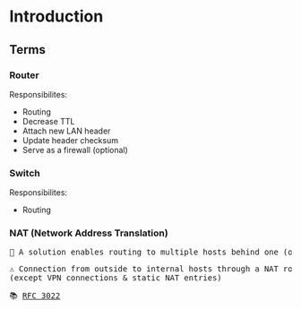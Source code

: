 # Introduction
## Terms
### Router
Responsibilites:
- Routing
- Decrease TTL
- Attach new LAN header
- Update header checksum
- Serve as a firewall (optional)
### Switch
Responsibilites:
- Routing
### NAT (Network Address Translation)
<pre>📖 A solution enables routing to multiple hosts behind one (or a few) IPv4 addresses.</pre>
<pre>⚠️ Connection from outside to internal hosts through a NAT router is forbidden. 
(except VPN connections & static NAT entries)</pre>
<pre>📚 <a href="https://datatracker.ietf.org/doc/html/rfc3022.html" target="_blank">RFC 3022</a></pre>
